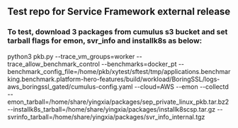 ## Test repo for Service Framework external release

### To test, download 3 packages from cumulus s3 bucket and set tarball flags for emon, svr_info and installk8s as below:
python3 pkb.py --trace_vm_groups=worker --trace_allow_benchmark_control --benchmarks=docker_pt --benchmark_config_file=/home/pkb/xytest/sftest/tmp/applications.benchmarking.benchmark.platform-hero-features/build/workload/BoringSSL/logs-aws_boringssl_gated/cumulus-config.yaml --cloud=AWS --emon --collectd --emon_tarball=/home/share/yingxia/packages/sep_private_linux_pkb.tar.bz2 --installk8s_tarball=/home/share/yingxia/packages/installk8scsp.tar.gz  --svrinfo_tarball=/home/share/yingxia/packages/svr_info_internal.tgz
